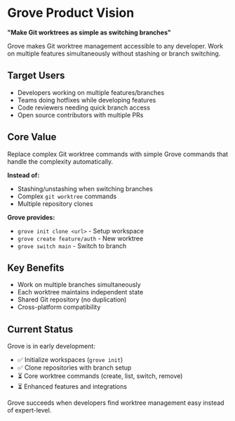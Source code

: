 # Grove Product Vision

**"Make Git worktrees as simple as switching branches"**

Grove makes Git worktree management accessible to any developer. Work on multiple features simultaneously without stashing or branch switching.

## Target Users

-   Developers working on multiple features/branches
-   Teams doing hotfixes while developing features
-   Code reviewers needing quick branch access
-   Open source contributors with multiple PRs

## Core Value

Replace complex Git worktree commands with simple Grove commands that handle the complexity automatically.

**Instead of:**

-   Stashing/unstashing when switching branches
-   Complex `git worktree` commands
-   Multiple repository clones

**Grove provides:**

-   `grove init clone <url>` - Setup workspace
-   `grove create feature/auth` - New worktree
-   `grove switch main` - Switch to branch

## Key Benefits

-   Work on multiple branches simultaneously
-   Each worktree maintains independent state
-   Shared Git repository (no duplication)
-   Cross-platform compatibility

## Current Status

Grove is in early development:

-   ✅ Initialize workspaces (`grove init`)
-   ✅ Clone repositories with branch setup
-   ⏳ Core worktree commands (create, list, switch, remove)
-   ⏳ Enhanced features and integrations

Grove succeeds when developers find worktree management easy instead of expert-level.
